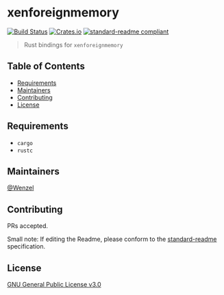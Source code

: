 # xenforeignmemory

[![Build Status](https://travis-ci.org/Wenzel/xenforeignmemory.svg?branch=master)](https://travis-ci.org/Wenzel/xenforeignmemory)
[![Crates.io](https://img.shields.io/crates/v/xenforeignmemory.svg)](https://crates.io/crates/xenforeignmemory)
[![standard-readme compliant](https://img.shields.io/badge/readme%20style-standard-brightgreen.svg?style=flat-square)](https://github.com/RichardLitt/standard-readme)

> Rust bindings for `xenforeignmemory`

## Table of Contents

- [Requirements](#requirements)
- [Maintainers](#maintainers)
- [Contributing](#contributing)
- [License](#license)

## Requirements

- `cargo`
- `rustc`

## Maintainers

[@Wenzel](https://github.com/Wenzel)

## Contributing

PRs accepted.

Small note: If editing the Readme, please conform to the [standard-readme](https://github.com/RichardLitt/standard-readme) specification.

## License

[GNU General Public License v3.0](https://github.com/Wenzel/pyvmidbg/blob/master/LICENSE)
